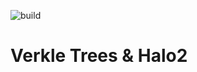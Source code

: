 ![build](https://github.com/nikkolasg/halo2-circuits/actions/workflows/rust/badge.svg)
# Verkle Trees & Halo2

